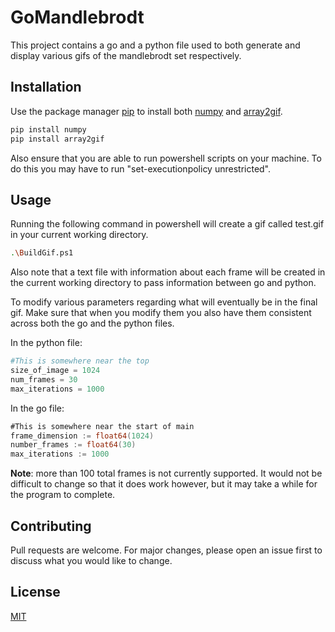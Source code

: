 # GoMandlebrodt

This project contains a go and a python file used to both generate and display various gifs of the mandlebrodt set respectively.

## Installation

Use the package manager [pip](https://pip.pypa.io/en/stable/) to install both [numpy](https://pypi.org/project/numpy/) and [array2gif](https://pypi.org/project/array2gif/).

```bash
pip install numpy
pip install array2gif
```
Also ensure that you are able to run powershell scripts on your machine. To do this you may have to run "set-executionpolicy unrestricted".

## Usage
Running the following command in powershell will create a gif called test.gif  in your current working directory.
```bash
.\BuildGif.ps1
```
Also note that a text file with information about each frame will be created in the current working directory to pass information between go and python.

To modify various parameters regarding what will eventually be in the final gif. Make sure that when you modify them you also have them consistent across both the go and the python files.

In the python file:
```python
#This is somewhere near the top
size_of_image = 1024
num_frames = 30
max_iterations = 1000

```
In the go file:
```go
#This is somewhere near the start of main
frame_dimension := float64(1024)
number_frames := float64(30)
max_iterations := 1000

```
**Note**: more than 100 total frames is not currently supported. It would not be difficult to change so that it does work however, but it may take a while for the program to complete.

## Contributing
Pull requests are welcome. For major changes, please open an issue first to discuss what you would like to change.

## License
[MIT](https://choosealicense.com/licenses/mit/)
